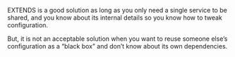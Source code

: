 EXTENDS is a good solution as long as you only need a single service to be shared, and you know about its internal details so you know how to tweak configuration. 

But, it is not an acceptable solution when you want to reuse someone else’s configuration as a “black box” and don’t know about its own dependencies.